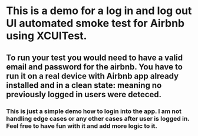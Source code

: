 # This is a demo for a log in and log out UI automated smoke test for Airbnb using XCUITest.

## To run your test you would need to have a valid email and password for the airbnb. You have to run it on a real device with Airbnb app already installed and in a clean state: meaning no previously logged in users were deteced. 

### This is just a simple demo how to login into the app. I am not handling edge cases or any other cases after user is logged in. Feel free to have fun with it and add more logic to it. 



